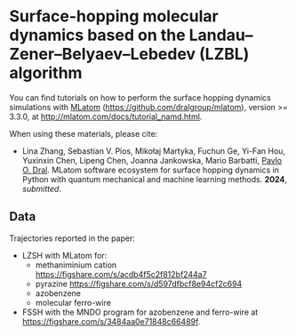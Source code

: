 # Surface-hopping molecular dynamics based on the Landau–Zener–Belyaev–Lebedev (LZBL) algorithm

You can find tutorials on how to perform the surface hopping dynamics simulations with [MLatom](http://MLatom.com) (https://github.com/dralgroup/mlatom), version >= 3.3.0, at http://mlatom.com/docs/tutorial_namd.html.

When using these materials, please cite:

* Lina Zhang, Sebastian V. Pios, Mikołaj Martyka, Fuchun Ge, Yi-Fan Hou, Yuxinxin Chen, Lipeng Chen, Joanna Jankowska, Mario Barbatti, [Pavlo O. Dral](http://dr-dral.com). MLatom software ecosystem for surface hopping dynamics in Python with quantum mechanical and machine learning methods. **2024**, *submitted*.

## Data

Trajectories reported in the paper:

- LZSH with MLatom for:
  - methaniminium cation https://figshare.com/s/acdb4f5c2f812bf244a7
  - pyrazine https://figshare.com/s/d597dfbcf8e94cf2c694
  - azobenzene
  - molecular ferro-wire
- FSSH with the MNDO program for azobenzene and ferro-wire at https://figshare.com/s/3484aa0e71848c66489f.


